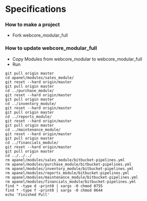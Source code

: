 # Specifications

### How to make a project
* Fork webcore_modular_full

### How to update webcore_modular_full
* Copy Modules from webcore_modular to webcore_modular_full
* Run
```
git pull origin master
cd apanel/modules/sales_module/
git reset --hard origin/master
git pull origin master
cd ../purchase_module/
git reset --hard origin/master
git pull origin master
cd ../inventory_module/
git reset --hard origin/master
git pull origin master
cd ../reports_module/
git reset --hard origin/master
git pull origin master
cd ../maintenance_module/
git reset --hard origin/master
git pull origin master
cd ../financials_module/
git reset --hard origin/master
git pull origin master
cd ../../../
rm apanel/modules/sales_module/bitbucket-pipelines.yml
rm apanel/modules/purchase_module/bitbucket-pipelines.yml
rm apanel/modules/inventory_module/bitbucket-pipelines.yml
rm apanel/modules/reports_module/bitbucket-pipelines.yml
rm apanel/modules/maintenance_module/bitbucket-pipelines.yml
rm apanel/modules/financials_module/bitbucket-pipelines.yml
find * -type d -print0 | xargs -0 chmod 0755
find * -type f -print0 | xargs -0 chmod 0644
echo 'Finished Pull'
```